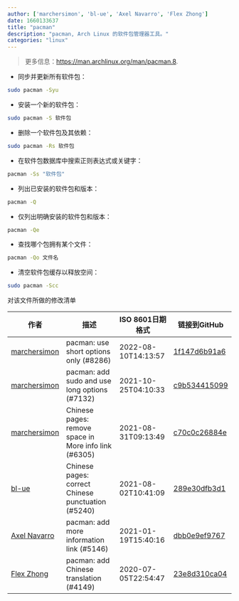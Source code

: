 ```yaml
---
author: ['marchersimon', 'bl-ue', 'Axel Navarro', 'Flex Zhong']
date: 1660133637
title: "pacman"
description: "pacman, Arch Linux 的软件包管理器工具。"
categories: "linux"
---
```

> 更多信息：<https://man.archlinux.org/man/pacman.8>.

- 同步并更新所有软件包：

```bash
sudo pacman -Syu
```

- 安装一个新的软件包：

```bash
sudo pacman -S 软件包
```

- 删除一个软件包及其依赖：

```bash
sudo pacman -Rs 软件包
```

- 在软件包数据库中搜索正则表达式或关键字：

```bash
pacman -Ss "软件包"
```

- 列出已安装的软件包和版本：

```bash
pacman -Q
```

- 仅列出明确安装的软件包和版本：

```bash
pacman -Qe
```

- 查找哪个包拥有某个文件：

```bash
pacman -Qo 文件名
```

- 清空软件包缓存以释放空间：

```bash
sudo pacman -Scc
```
对该文件所做的修改清单


作者 | 描述 | ISO 8601日期格式 | 链接到GitHub
------|-----|-----|-----
[marchersimon](mailto:50295997+marchersimon@users.noreply.github.com) | pacman: use short options only (#8286) | 2022-08-10T14:13:57 | [1f147d6b91a6](https://github.com/tldr-pages/tldr/commit/1f147d6b91a67044e5f60817a0355d2acd40bb88)
[marchersimon](mailto:50295997+marchersimon@users.noreply.github.com) | pacman: add sudo and use long options (#7132) | 2021-10-25T04:10:33 | [c9b534415099](https://github.com/tldr-pages/tldr/commit/c9b534415099cd2931eaf120938f201240c521a8)
[marchersimon](mailto:50295997+marchersimon@users.noreply.github.com) | Chinese pages: remove space in More info link (#6305) | 2021-08-31T09:13:49 | [c70c0c26884e](https://github.com/tldr-pages/tldr/commit/c70c0c26884ee74fabb640cd842d1e4c72d9df4b)
[bl-ue](mailto:54780737+bl-ue@users.noreply.github.com) | Chinese pages: correct Chinese punctuation (#5240) | 2021-08-02T10:41:09 | [289e30dfb3d1](https://github.com/tldr-pages/tldr/commit/289e30dfb3d1d73bade9e3610e12bfc90e9270ae)
[Axel Navarro](mailto:navarroaxel@gmail.com) | pacman: add more information link (#5146) | 2021-01-19T15:40:16 | [dbb0e9ef9767](https://github.com/tldr-pages/tldr/commit/dbb0e9ef97671aff87d987e2e67dce8f19d6668a)
[Flex Zhong](mailto:chungzh07@gmail.com) | pacman: add Chinese translation (#4149) | 2020-07-05T22:54:47 | [23e8d310ca04](https://github.com/tldr-pages/tldr/commit/23e8d310ca0437a80d113e336272ce260c90fa83)

